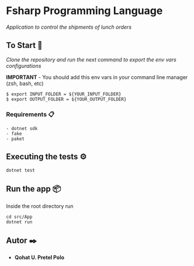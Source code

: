 # Fsharp Programming Language

_Application to control the shipments of lunch orders_

## To Start 🚀

_Clone the repository and run the next command to export the env vars configurations_

**IMPORTANT** - You should add this env vars in your command line manager (zsh, bash, etc)

```
$ export INPUT_FOLDER = ${YOUR_INPUT_FOLDER}
$ export OUTPUT_FOLDER = ${YOUR_OUTPUT_FOLDER}
```

### Requirements 📋

```
- dotnet sdk
- fake 
- paket
```

## Executing the tests ⚙️

```
dotnet test
```

## Run the app 📦
Inside the root directory run
```
cd src/App
dotnet run
```

## Autor ✒️

* **Qohat U. Pretel Polo**
